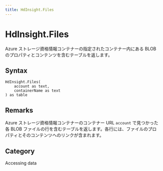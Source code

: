 ```yaml
---
title: HdInsight.Files
---
```


# HdInsight.Files


Azure ストレージ資格情報コンテナーの指定されたコンテナー内にある BLOB のプロパティとコンテンツを含むテーブルを返します。


## Syntax

```powerquery
HdInsight.Files(
    account as text,
    containerName as text
) as table
```


## Remarks

Azure ストレージ資格情報コンテナーのコンテナー URL <code>account</code> で見つかった各 BLOB ファイルの行を含むテーブルを返します。各行には、ファイルのプロパティとそのコンテンツへのリンクが含まれます。



## Category
Accessing data

